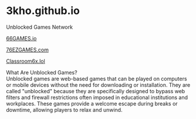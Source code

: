 # 3kho.github.io

Unblocked Games Network

 <a href="https://66games.io" title="66GAMES.io" rel="nofollow">66GAMES.io</a>  <br>
 
 <a href="https://76ezgames.com" title="Unblocked Games 76" rel="nofollow">76EZGAMES.com</a>  <br>
 
  <a href="https://classroom6x.lol" title="Classroom6x.lol" rel="nofollow">Classroom6x.lol</a> <br>

What Are Unblocked Games?
<br>
Unblocked games are web-based games that can be played on computers or mobile devices without the need for downloading or installation. They are called "unblocked" because they are specifically designed to bypass web filters and firewall restrictions often imposed in educational institutions and workplaces. These games provide a welcome escape during breaks or downtime, allowing players to relax and unwind.

